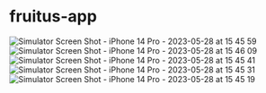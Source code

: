 # fruitus-app
![Simulator Screen Shot - iPhone 14 Pro - 2023-05-28 at 15 45 59](https://github.com/olagookundavid/fruitus-app/assets/63510672/8c7a6fa6-59b6-4049-b07b-b68939a0e858)
![Simulator Screen Shot - iPhone 14 Pro - 2023-05-28 at 15 46 09](https://github.com/olagookundavid/fruitus-app/assets/63510672/e993fd35-f382-411b-9ef9-9bf501c4e512)![Simulator Screen Shot - iPhone 14 Pro - 2023-05-28 at 15 45 41](https://github.com/olagookundavid/fruitus-app/assets/63510672/393d7593-2196-4ba0-9cae-16ff26bc4876)
![Simulator Screen Shot - iPhone 14 Pro - 2023-05-28 at 15 45 31](https://github.com/olagookundavid/fruitus-app/assets/63510672/3e6ff729-d1c1-4432-b413-486c017caf5e)
![Simulator Screen Shot - iPhone 14 Pro - 2023-05-28 at 15 45 19](https://github.com/olagookundavid/fruitus-app/assets/63510672/742422a5-7cc0-4301-9293-4483d5e49ae1)

